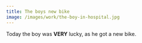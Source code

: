 ```yaml
---
title: The boys new bike
image: /images/work/the-boy-in-hospital.jpg
---
```



Today the boy was **VERY** lucky, as he got a new bike. 
